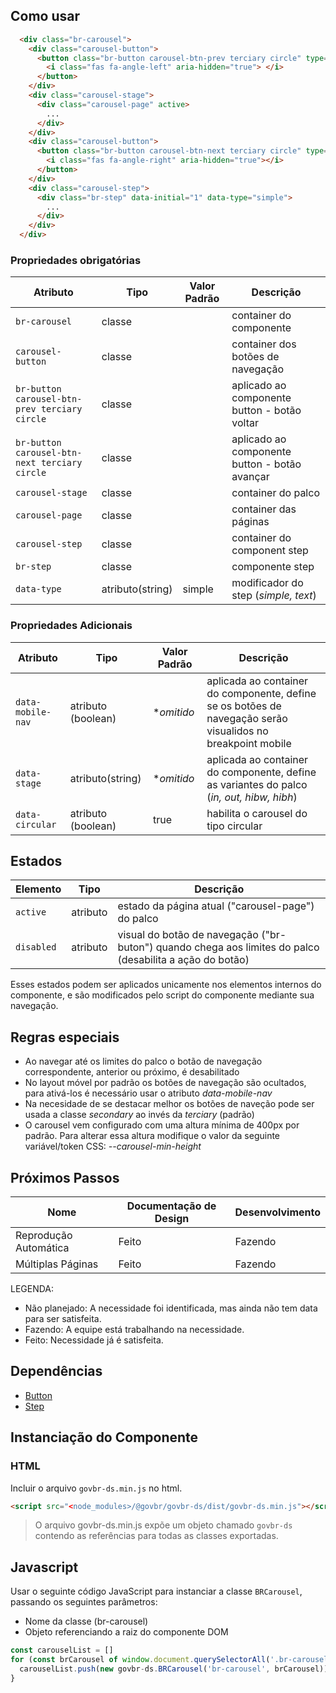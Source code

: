 <!-- [version]: # (1.0.0) -->

## Como usar

```html
  <div class="br-carousel">
    <div class="carousel-button">
      <button class="br-button carousel-btn-prev terciary circle" type="button" aria-label="Anterior" aria-controls="null" disabled>
        <i class="fas fa-angle-left" aria-hidden="true"> </i>
      </button>
    </div>
    <div class="carousel-stage">
      <div class="carousel-page" active>
        ...
      </div> 
    </div>
    <div class="carousel-button">
      <button class="br-button carousel-btn-next terciary circle" type="button" aria-label="Próximo" aria-controls="null">
        <i class="fas fa-angle-right" aria-hidden="true"></i>
      </button>
    </div>
    <div class="carousel-step">
      <div class="br-step" data-initial="1" data-type="simple">
        ...
      </div>
    </div>
  </div>
```

### Propriedades obrigatórias

| Atributo               | Tipo   | Valor Padrão | Descrição |
| ---------------------- | ------ |  ------ | -----------------------------------------------|
| `br-carousel`          | classe |  | container do componente
| `carousel-button`      | classe |  | container dos botões de navegação |
| `br-button carousel-btn-prev terciary circle`    | classe |  | aplicado ao componente button - botão voltar|
| `br-button carousel-btn-next terciary circle`    | classe |  | aplicado ao componente button - botão avançar|
| `carousel-stage`       | classe | |container do palco |
| `carousel-page`        | classe | |container das páginas |
| `carousel-step`        | classe | |container do component step |
| `br-step`              | classe | |componente step |
| `data-type`            | atributo(string) | simple | modificador do step (*simple, text*)|

### Propriedades Adicionais

| Atributo               | Tipo     |  Valor Padrão | Descrição |
| ---------------------- | -------- |  ------ | ------------------------- |
| `data-mobile-nav`      | atributo (boolean) | **omitido* | aplicada ao container do componente, define se os botões de navegação serão visualidos no breakpoint mobile|
| `data-stage`           | atributo(string)   | **omitido* | aplicada ao container do componente, define as variantes do palco (*in, out, hibw, hibh*)   |
| `data-circular`        | atributo (boolean) | true       | habilita o carousel do tipo circular |

## Estados

| Elemento        | Tipo     | Descrição                                                                        |
| --------------- | -------- | -------------------------------------------------------------------------------- |
| `active`        | atributo | estado da página atual ("carousel-page") do palco                                     |
| `disabled`      | atributo | visual do botão de navegação ("br-buton") quando chega aos limites do palco (desabilita a ação do botão) |

Esses estados podem ser aplicados unicamente nos elementos internos do componente, e são modificados pelo script do componente mediante sua navegação.

## Regras especiais

- Ao navegar até os limites do palco o botão de navegação correspondente, anterior ou próximo, é desabilitado
- No layout móvel por padrão os botões de navegação são ocultados, para ativá-los é necessário usar o atributo *data-mobile-nav*  
- Na necesidade de se destacar melhor os botões de naveção pode ser usada a classe *secondary* ao invés da *terciary* (padrão)
- O carousel vem configurado com uma altura mínima de 400px por padrão. Para alterar essa altura modifique o valor da seguinte variável/token CSS: *--carousel-min-height*

## Próximos Passos

| Nome                   | Documentação de Design  |  Desenvolvimento |
| ---------------------- | ----------------------- |  --------------- |
| Reprodução Automática  | Feito                   | Fazendo          |
| Múltiplas Páginas      | Feito                   | Fazendo          |

LEGENDA:

- Não planejado: A necessidade foi identificada, mas ainda não tem data para ser satisfeita.
- Fazendo: A equipe está trabalhando na necessidade.
- Feito: Necessidade já é satisfeita.

## Dependências

- [Button](/components/button)
- [Step](/components/step)

## Instanciação do Componente

### HTML

Incluir o arquivo `govbr-ds.min.js` no html.

```html
<script src="<node_modules>/@govbr/govbr-ds/dist/govbr-ds.min.js"></script>
```

> O arquivo govbr-ds.min.js expõe um objeto chamado `govbr-ds` contendo as referências para todas as classes exportadas.

## Javascript

Usar o seguinte código JavaScript para instanciar a classe `BRCarousel`, passando os seguintes parâmetros:

- Nome da classe (br-carousel)
- Objeto referenciando a raiz do componente DOM

```javascript
const carouselList = []
for (const brCarousel of window.document.querySelectorAll('.br-carousel')) {
  carouselList.push(new govbr-ds.BRCarousel('br-carousel', brCarousel))
}
```
